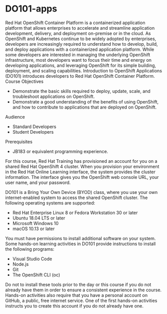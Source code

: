 # DO101-apps
Red Hat OpenShift Container Platform is a containerized application platform that allows enterprises to accelerate and streamline application development, delivery, and deployment on-premise or in the cloud. As OpenShift and Kubernetes continue to be widely adopted by enterprises, developers are increasingly required to understand how to develop, build, and deploy applications with a containerized application platform. While some developers are interested in managing the underlying OpenShift infrastructure, most developers want to focus their time and energy on developing applications, and leveraging OpenShift for its simple building, deployment, and scaling capabilities.
Introduction to OpenShift Applications (DO101) introduces developers to Red Hat OpenShift Container Platform.
Course Objectives

* Demonstrate the basic skills required to deploy, update, scale, and troubleshoot applications on OpenShift.
* Demonstrate a good understanding of the benefits of using OpenShift, and how to contribute to applications that are deployed on OpenShift.

Audience
* Standard Developers
* Student Developers

Prerequisites
* JB183 or equivalent programming experience.

For this course, Red Hat Training has provisioned an account for you on a shared Red Hat OpenShift 4 cluster. When you provision your environment in the Red Hat Online Learning interface, the system provides the cluster information. The interface gives you the OpenShift web console URL, your user name, and your password.

DO101 is a Bring Your Own Device (BYOD) class, where you use your own internet-enabled system to access the shared OpenShift cluster. The following operating systems are supported:

* Red Hat Enterprise Linux 8 or Fedora Workstation 30 or later
* Ubuntu 18.04 LTS or later
* Microsoft Windows 10
* macOS 10.13 or later

You must have permissions to install additional software on your system. Some hands-on learning activities in DO101 provide instructions to install the following programs:

* Visual Studio Code
* Node.js
* Git
* The OpenShift CLI (oc)

Do not to install these tools prior to the day or this course if you do not already have them in order to ensure a consistent experience in the course.
Hands-on activities also require that you have a personal account on GitHub, a public, free internet service. One of the first hands-on activities instructs you to create this account if you do not already have one.


